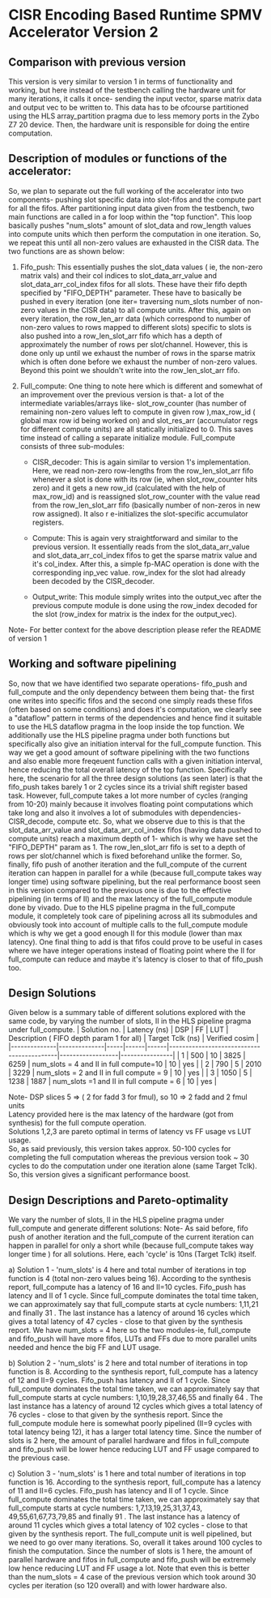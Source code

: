# CISR Encoding Based Runtime SPMV Accelerator Version 2
## Comparison with previous version
This version is very similar to version 1 in terms of functionality and working, but here instead of the testbench calling the hardware unit for many iterations, it calls it once- sending the input vector, sparse matrix data and output vec to be written to. This data has to be ofcourse partitioned using the HLS array_partition pragma due to less memory ports in the Zybo Z7 20 device. Then, the hardware unit is responsible for doing the entire computation. 
## Description of modules or functions of the accelerator:
So, we plan to separate out the full working of the accelerator into two components- pushing slot specific data into slot-fifos and the compute part for all the fifos.
After partitioning input data given from the testbench, two main functions are called in a for loop within the "top function". This loop basically pushes "num\_slots" amount of slot\_data and row\_length values into compute units which then perform the computation in one iteration. So, we repeat this until all non-zero values are exhausted in the CISR data. The two functions are as shown below:
1. Fifo\_push: This essentially pushes the slot\_data values ( ie, the non-zero matrix vals) and their col indices to slot\_data\_arr\_value and slot\_data\_arr\_col\_index fifos for all slots. These have their fifo depth specified by "FIFO\_DEPTH" parameter. These have to basically be pushed in every iteration (one iter= traversing num\_slots number of non-zero values in the CISR data) to all compute units. After this, again on every iteration, the row\_len\_arr data (which correspond to number of non-zero values to rows mapped to different slots) specific to slots is also pushed into a  row\_len\_slot\_arr fifo which has a depth of approximately the number of rows per slot/channel. However, this is done only up until we exhaust the number of rows in the sparse matrix which is often done before we exhaust the number of non-zero values. Beyond this point we shouldn't write into the row\_len\_slot\_arr fifo.  
2. Full\_compute: One thing to note here which is different and somewhat of an improvement over the previous version is that- a lot of the intermediate variables/arrays like- slot\_row\_counter (has number of remaining non-zero values left to compute in given row ),max\_row\_id ( global max row id being worked on) and slot\_res\_arr (accumulator regs for different compute units) are all statically initialized to 0. This saves time instead of calling a separate initialize module. Full\_compute consists of three sub-modules:

	- CISR\_decoder: This is again similar to version 1's implementation. Here, we read non-zero row-lengths from the row\_len\_slot\_arr fifo whenever a slot is done with its row (ie, when slot\_row\_counter hits zero) and it gets a new row\_id (calculated with the help of max\_row\_id) and is reassigned slot\_row\_counter with the value read from the row\_len\_slot\_arr fifo (basically number of non-zeros in new row assigned). It also r e-initializes the slot-specific accumulator registers.

	- Compute: This is again very straightforward and similar to the previous version. It essentially reads from the slot\_data\_arr\_value and slot\_data\_arr\_col\_index fifos to get the sparse matrix value and it's col\_index. After this, a simple fp-MAC operation is done with the corresponding inp\_vec value. row\_index for the slot had already been decoded by the CISR\_decoder.
	- Output\_write: This module simply writes into the output\_vec after the previous compute module is done using the row\_index decoded for the slot (row\_index for matrix is the index for the output\_vec).

Note- For better context for the above description please refer the README of version 1

## Working and software pipelining
So, now that we have identified two separate operations- fifo\_push and full\_compute and the only dependency between them being that- the first one writes into specific fifos and the second one simply reads these fifos (often based on some conditions) and does it's computation, we clearly see a "dataflow" pattern in terms of the dependencies and hence find it suitable to use the HLS dataflow pragma in the loop inside the top function. We additionally use the HLS pipeline pragma under both functions but specifically also give an initiation interval for the full\_compute function. This way we get a good amount of software pipelining with the two functions and also enable more freqeuent function calls with a given initiation interval, hence reducing the total overall latency of the top function.
Specifically here, the scenario for all the three design solutions (as seen later) is that the fifo\_push takes barely 1 or 2 cycles since its a trivial shift register based task. However, full\_compute takes a lot more number of cycles (ranging from 10-20) mainly because it involves floating point computations which take long and also it involves a lot of submodules with dependencies- CISR\_decode, compute etc. So, what we observe due to this is that the slot\_data\_arr\_value and slot\_data\_arr\_col\_index fifos (having data pushed to compute units) reach a maximum depth of 1- which is why we have set the "FIFO\_DEPTH" param as 1. The row\_len\_slot\_arr fifo is set to a depth of rows per slot/channel which is fixed beforehand unlike the former.
So, finally, fifo push of another iteration and the full\_compute of the current iteration can happen in parallel for a while (because full\_compute takes way longer time) using software pipelining, but the real performance boost seen in this version compared to the previous one is due to the effective pipelining (in terms of II) and the max latency of the full\_compute module done by vivado. Due to the HLS pipeline pragma in the full\_compute module, it completely took care of pipelining across all its submodules and obviously took into account of multiple calls to the full\_compute module which is why we get a good enough II for this module (lower than max latency).
One final thing to add is that fifos could prove to be useful in cases where we have integer operations instead of floating point where the II for full\_compute can reduce and maybe it's latency is closer to that of fifo\_push too.
## Design Solutions
Given below is a summary table of different solutions explored with the same code, by varying  the number of slots, II in the HLS pipeline pragma under full\_compute.
| Solution no. | Latency (ns) | DSP | FF   | LUT  | Description ( FIFO depth param 1 for all) | Target Tclk (ns) | Verified cosim |
|--------------|--------------|-----|------|------|-------------------------------------------|------------------|----------------|
| 1            | 500          | 10  | 3825 | 6259 | num_slots = 4 and II in full compute=10   | 10               | yes            |
| 2            | 790          | 5   | 2010 | 3229 | num_slots = 2  and II in full compute = 9 | 10               | yes            |
| 3            | 1050         | 5   | 1238 | 1887 | num_slots =1 and II in full compute = 6   | 10               | yes            |

Note- DSP slices  5 => ( 2 for fadd 3 for fmul), so 10 => 2 fadd and 2 fmul units\
Latency provided here is the max latency of the hardware (got from synthesis) for the full compute operation.\
Solutions 1,2,3 are pareto optimal in terms of latency vs FF usage vs LUT usage.\
So, as said previously, this version takes approx. 50-100 cycles for completing the full computation whereas the previous version took ~ 30 cycles to do the computation under one iteration alone (same Target Tclk). So, this version gives a significant performance boost.
## Design Descriptions and Pareto-optimality
We vary the number of slots, II in the HLS pipeline pragma under full\_compute and generate different solutions:
Note- As said before, fifo push of another iteration and the full\_compute of the current iteration can happen in parallel for only a short while (because full\_compute takes way longer time ) for all solutions. 
Here, each 'cycle' is 10ns (Target Tclk) itself.

a) Solution 1 - 'num\_slots' is 4 here and total number of iterations in top function is 4 (total non-zero values being 16). According to the synthesis report, full\_compute has a latency of 16 and II=10 cycles. Fifo\_push has latency and II of 1 cycle. Since full\_compute dominates the total time taken, we can approximately say that full\_compute starts at cycle numbers: 1,11,21 and finally 31 . The last instance has a latency of around 16 cycles which gives a total latency of 47 cycles - close to that given by the synthesis report. We have num\_slots = 4 here so the two modules-ie, full\_compute and fifo\_push will have more fifos, LUTs  and FFs due to more parallel units needed and hence the big FF and LUT usage.

b) Solution 2 - 'num\_slots' is 2 here and total number of iterations in top function is 8. According to the synthesis report, full\_compute has a latency of 12 and II=9 cycles. Fifo\_push has latency and II of 1 cycle. Since full\_compute dominates the total time taken, we can approximately say that full\_compute starts at cycle numbers: 1,10,19,28,37,46,55 and finally 64 . The last instance has a latency of around 12 cycles which gives a total latency of 76 cycles - close to that given by the synthesis report. Since the full\_compute module here is somewhat poorly pipelined (II=9 cycles with total latency being 12), it has a larger total latency time. Since the number of slots is 2 here, the amount of parallel hardware and fifos in full\_compute and fifo\_push will be lower hence reducing LUT and FF usage compared to the previous case.

c) Solution 3 - 'num\_slots' is 1 here and total number of iterations in top function is 16. According to the synthesis report, full\_compute has a latency of 11 and II=6 cycles. Fifo\_push has latency and II of 1 cycle. Since full\_compute dominates the total time taken, we can approximately say that full\_compute starts at cycle numbers: 1,7,13,19,25,31,37,43, 49,55,61,67,73,79,85 and finally 91 . The last instance has a latency of around 11 cycles which gives a total latency of 102 cycles - close to that given by the synthesis report. The full\_compute unit is well pipelined, but we need to go over many iterations. So, overall it takes around 100 cycles to finish the computation. Since the number of slots is 1 here, the amount of parallel hardware and fifos in full\_compute and fifo\_push will be extremely low hence reducing LUT and FF usage a lot. Note that even this is better than the num\_slots = 4 case of the previous version which took around 30 cycles per iteration (so 120 overall) and with lower hardware also.
